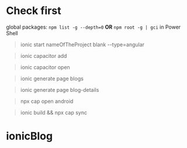 
# Check first
global packages:
`npm list -g --depth=0`
**OR**
`npm root -g | gci` in Power Shell 

 
> ionic start nameOfTheProject blank --type=angular

> ionic capacitor add

> ionic capacitor open


> ionic generate page blogs

> ionic generate page blog-details

>  npx cap open android

> ionic build && npx cap sync

# ionicBlog
